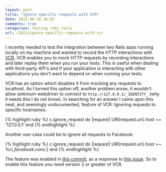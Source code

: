 ```yaml
---
layout: post
title: "Ignore specific requests with VCR"
date: 2012-06-18 16:42
comments: true
categories: testing ruby rails
url: /2012/ignore-specific-requests-with-vcr
---
```


I recently needed to test the integration between two Rails apps running locally on
my machine and wanted to record the HTTP interactions with
[VCR](https://github.com/myronmarston/vcr). VCR enables you to mock HTTP requests by
recording interactions and later replay them when you run your tests. This is useful
when dealing with third-party API's and if your application is interacting with other
applications you don't want to depend on when running your tests.

<!-- more -->

VCR has an option which disables it from mocking any requests to localhost. As I
turned this option off, another problem arose; it wouldn't allow selenium-webdriver to
connect to `http://127.0.0.1/_IDENTITY_` (why it needs this I do not know). In
searching for an answer I came upon this neat, and seemingly undocumented, feature of
VCR: Ignoring requests to specific hostnames.

{% highlight ruby %}
c.ignore_request do |request|
  URI(request.uri).host == '127.0.0.1'
end
{% endhighlight %}

Another use-case could be to ignore all requests to Facebook:

{% highlight ruby %}
c.ignore_request do |request|
  URI(request.uri).host =~ %r{.*facebook\.com/.*}
end
{% endhighlight %}

The feature was enabled in [this
commit](https://github.com/myronmarston/vcr/commit/531896caaf094a298baf8a62e490eeda0d31ee15),
as a response to [this issue](https://github.com/myronmarston/vcr/issues/42). So
to enable this feature you need version 2 or greater of VCR.
